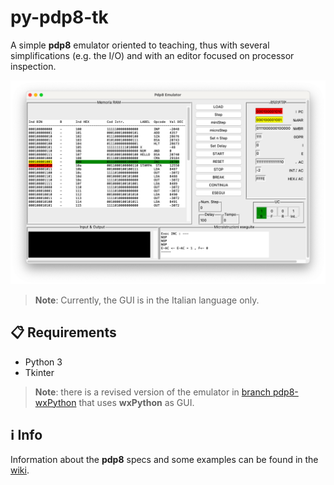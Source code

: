 # py-pdp8-tk

A simple **pdp8** emulator oriented to teaching, thus with several simplifications (e.g. the I/O) and with an editor focused on processor inspection.

![pdp8-screenshot](pdp8-screenshot.png)

> **Note**: Currently, the GUI is in the Italian language only.

## :clipboard: Requirements

* Python 3
* Tkinter

> **Note**: there is a revised version of the emulator in [branch pdp8-wxPython](https://github.com/MircoT/py-pdp8-tk/tree/pdp8-wxpython) that uses **wxPython** as GUI.

## :information_source: Info

Information about the **pdp8** specs and some examples can be found in the [wiki](https://github.com/MircoT/py-pdp8-tk/wiki).

